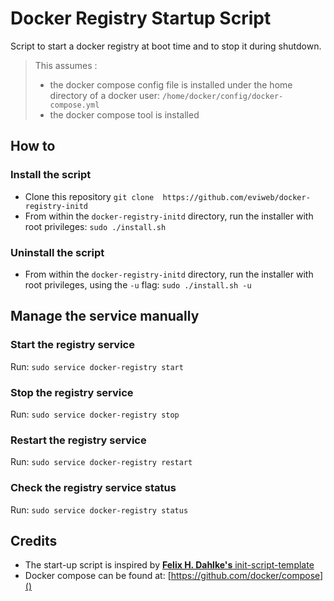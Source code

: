 Docker Registry Startup Script
==============================
Script to start a docker registry at boot time and to stop it during shutdown.

> This assumes :
> * the docker compose config file is installed under the home directory of a docker user: `/home/docker/config/docker-compose.yml`
> * the docker compose tool is installed

How to
------
### Install the script
* Clone this repository `git clone  https://github.com/eviweb/docker-registry-initd`
* From within the `docker-registry-initd` directory, run the installer with root privileges: `sudo ./install.sh`

### Uninstall the script
* From within the `docker-registry-initd` directory, run the installer with root privileges, using the `-u` flag: `sudo ./install.sh -u`

Manage the service manually
---------------------------
### Start the registry service
Run: `sudo service docker-registry start`

### Stop the registry service
Run: `sudo service docker-registry stop`

### Restart the registry service
Run: `sudo service docker-registry restart`

### Check the registry service status
Run: `sudo service docker-registry status`

Credits
-------
* The start-up script is inspired by [**Felix H. Dahlke's** init-script-template](https://github.com/fhd/init-script-template.git)
* Docker compose can be found at: [https://github.com/docker/compose]()
